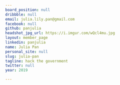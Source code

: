 ```yaml
---
board_position: null
dribbble: null
email: julia.lily.pan@gmail.com
facebook: null
github: panjulia
headshot_jpg_url: https://i.imgur.com/wQcl4mu.jpg
layout: member_page
linkedin: panjulia
name: Julia Pan
personal_site: null
slug: julia-pan
tagline: hack the government
twitter: null
year: 2019

---
```

